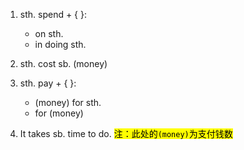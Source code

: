 1. sth. spend + { }:
	- on sth.
	- in doing sth.
  
  2. sth. cost sb. (money)
  3. sth. pay + { }:
	  - (money) for sth.
	  - for (money)
4. It takes sb. time to do.
<mark>注：此处的`(money)`为支付钱数</mark>
